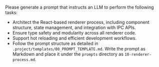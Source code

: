 Please generate a prompt that instructs an LLM to perform the following tasks:

* Architect the React-based renderer process, including component structure, state management, and integration with IPC APIs.
* Ensure type safety and modularity across all renderer code.
* Support hot reloading and efficient development workflows.
* Follow the prompt structure as detailed in `.project/templates/00_PROMPT_TEMPLATE.md`. Write the prompt as Markdown and place it under the `prompts` directory as `10-renderer-process.md`.
